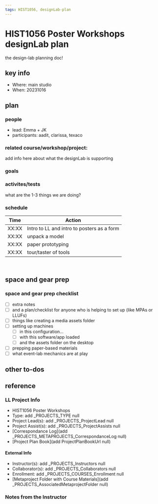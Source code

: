 ```yaml
---
tags: HIST1056, designLab-plan
---
```

# HIST1056 Poster Workshops designLab plan
the design-lab planning doc!

## key info
- Where: main studio
- When: 20231016

## plan

### people
* lead: Emma + JK
* participants: aadit, clarissa, texaco
### related course/workshop/project:
add info here about what the designLab is supporting
### goals
### activites/tests
what are the 1-3 things we are doing?
### schedule

| Time | Action |  
| -------- | -------- | 
| XX:XX     |  Intro to LL and intro to posters as a form    | 
| XX:XX     |  unpack a model    | 
| XX:XX     |  paper prototyping   | 
| XX:XX     |  tour/taster of tools    |  
 
## space and gear prep

### space and gear prep checklist
- [ ] extra notes
- [ ] and a plan/checklist for anyone who is helping to set up (like MPAs or LLUFs)
- [ ] things like creating a media assets folder
- [ ] setting up machines 
    - [ ] in this configuration...
    - [ ] with this software/app loaded
    - [ ] and the assets folder on the desktop
- [ ] prepping paper-based materials
- [ ] what event-lab mechanics are at play 

## other to-dos

## reference
### LL Project Info
* HIST1056 Poster Workshops
* Type: add _PROJECTS_TYPE null
* Project Lead(s): add _PROJECTS_ProjectLead null
* Project Assist(s): add _PROJECTS_ProjectAssists null
* [Correspondance Log](add _PROJECTS_METAPROJECTS_CorrespondanceLog null)
* [Project Plan Book](add ProjectPlanBookUrl null)

#### External Info
* Instructor(s): add _PROJECTS_Instructors null
* Collaborator(s): add _PROJECTS_Collaborators null
* Enrollment: add _PROJECTS_COURSES_Enrollment null
* [Metaproject Folder with Course Materials](add _PROJECTS_AssociatedMetaprojectFolder null)
### Notes from the Instructor

